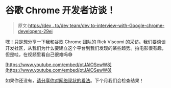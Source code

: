 # 谷歌 Chrome 开发者访谈！

> 原文:[https://dev . to/dev team/dev to-interview-with-Google-chrome-developers-29ei](https://dev.to/devteam/devto-interview-with-google-chrome-developers-29ei)

嘿！只是想分享一下我和谷歌 Chrome 团队的 Rick Viscomi 的采访。我们要谈谈开发社区，从我们为什么要建立这个平台到我们发现的某些趋势。拍电影很有趣，但是哇，在视频里看自己很难吗😅

[https://www.youtube.com/embed/ptJAlOSewW8](https://www.youtube.com/embed/ptJAlOSewW8)

如果你还没有，[请分享你对网络现状的看法](https://dev.to/survey)。下个月我们会检查结果！